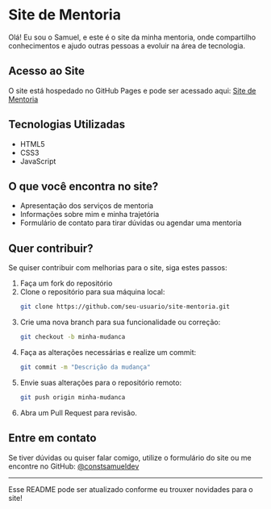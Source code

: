 # Site de Mentoria

Olá! Eu sou o Samuel, e este é o site da minha mentoria, onde compartilho conhecimentos e ajudo outras pessoas a evoluir na área de tecnologia.

## Acesso ao Site

O site está hospedado no GitHub Pages e pode ser acessado aqui:
[Site de Mentoria](https://constsamueldev.github.io/site-mentoria/index.html)

## Tecnologias Utilizadas

- HTML5
- CSS3
- JavaScript

## O que você encontra no site?

- Apresentação dos serviços de mentoria
- Informações sobre mim e minha trajetória
- Formulário de contato para tirar dúvidas ou agendar uma mentoria

## Quer contribuir?

Se quiser contribuir com melhorias para o site, siga estes passos:

1. Faça um fork do repositório
2. Clone o repositório para sua máquina local:
   ```sh
   git clone https://github.com/seu-usuario/site-mentoria.git
   ```
3. Crie uma nova branch para sua funcionalidade ou correção:
   ```sh
   git checkout -b minha-mudanca
   ```
4. Faça as alterações necessárias e realize um commit:
   ```sh
   git commit -m "Descrição da mudança"
   ```
5. Envie suas alterações para o repositório remoto:
   ```sh
   git push origin minha-mudanca
   ```
6. Abra um Pull Request para revisão.

## Entre em contato

Se tiver dúvidas ou quiser falar comigo, utilize o formulário do site ou me encontre no GitHub: [@constsamueldev](https://github.com/constsamueldev)

---

Esse README pode ser atualizado conforme eu trouxer novidades para o site!

